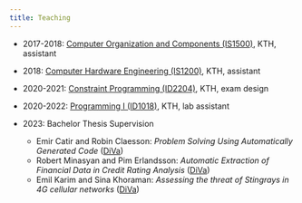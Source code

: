 ```yaml
---
title: Teaching
---
```


* 2017-2018: [Computer Organization and Components (IS1500)](https://www.kth.se/student/kurser/kurs/IS1500?l=en), KTH, assistant

* 2018: [Computer Hardware Engineering (IS1200)](https://www.kth.se/student/kurser/kurs/IS1200?l=en), KTH, assistant

* 2020-2021: [Constraint Programming (ID2204)](https://www.kth.se/student/kurser/kurs/ID2204?l=en), KTH, exam design

* 2020-2022: [Programming I (ID1018)](https://www.kth.se/student/kurser/kurs/ID1018?l=en), KTH, lab assistant

* 2023: Bachelor Thesis Supervision
	* Emir Catir and Robin Claesson: *Problem Solving Using Automatically Generated Code* ([DiVa](https://www.diva-portal.org/smash/record.jsf?dswid=-9896&pid=diva2%3A1770592))
	* Robert Minasyan and Pim Erlandsson: *Automatic Extraction of Financial Data in Credit Rating Analysis* ([DiVa](https://www.diva-portal.org/smash/record.jsf?pid=diva2%3A1770587))
	* Emil Karim and Sina Khoraman: *Assessing the threat of Stingrays in 4G cellular networks* ([DiVa](https://www.diva-portal.org/smash/record.jsf?pid=diva2%3A1772620))

